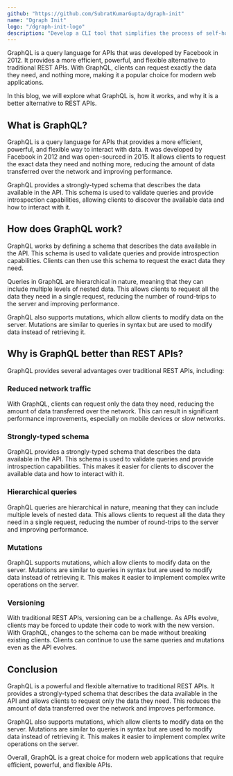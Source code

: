 ```yaml
---
github: "https://github.com/SubratKumarGupta/dgraph-init"
name: "Dgraph Init"
logo: "/dgraph-init-logo"
description: "Develop a CLI tool that simplifies the process of self-hosting and managing a Dgraph instance, using simplified and intuitive commands."
---
```


GraphQL is a query language for APIs that was developed by Facebook in 2012. It provides a more efficient, powerful, and flexible alternative to traditional REST APIs. With GraphQL, clients can request exactly the data they need, and nothing more, making it a popular choice for modern web applications.

In this blog, we will explore what GraphQL is, how it works, and why it is a better alternative to REST APIs.

## What is GraphQL?

GraphQL is a query language for APIs that provides a more efficient, powerful, and flexible way to interact with data. It was developed by Facebook in 2012 and was open-sourced in 2015. It allows clients to request the exact data they need and nothing more, reducing the amount of data transferred over the network and improving performance.

GraphQL provides a strongly-typed schema that describes the data available in the API. This schema is used to validate queries and provide introspection capabilities, allowing clients to discover the available data and how to interact with it.

## How does GraphQL work?

GraphQL works by defining a schema that describes the data available in the API. This schema is used to validate queries and provide introspection capabilities. Clients can then use this schema to request the exact data they need.

Queries in GraphQL are hierarchical in nature, meaning that they can include multiple levels of nested data. This allows clients to request all the data they need in a single request, reducing the number of round-trips to the server and improving performance.

GraphQL also supports mutations, which allow clients to modify data on the server. Mutations are similar to queries in syntax but are used to modify data instead of retrieving it.

## Why is GraphQL better than REST APIs?

GraphQL provides several advantages over traditional REST APIs, including:

### Reduced network traffic

With GraphQL, clients can request only the data they need, reducing the amount of data transferred over the network. This can result in significant performance improvements, especially on mobile devices or slow networks.

### Strongly-typed schema

GraphQL provides a strongly-typed schema that describes the data available in the API. This schema is used to validate queries and provide introspection capabilities. This makes it easier for clients to discover the available data and how to interact with it.

### Hierarchical queries

GraphQL queries are hierarchical in nature, meaning that they can include multiple levels of nested data. This allows clients to request all the data they need in a single request, reducing the number of round-trips to the server and improving performance.

### Mutations

GraphQL supports mutations, which allow clients to modify data on the server. Mutations are similar to queries in syntax but are used to modify data instead of retrieving it. This makes it easier to implement complex write operations on the server.

### Versioning

With traditional REST APIs, versioning can be a challenge. As APIs evolve, clients may be forced to update their code to work with the new version. With GraphQL, changes to the schema can be made without breaking existing clients. Clients can continue to use the same queries and mutations even as the API evolves.

## Conclusion

GraphQL is a powerful and flexible alternative to traditional REST APIs. It provides a strongly-typed schema that describes the data available in the API and allows clients to request only the data they need. This reduces the amount of data transferred over the network and improves performance.

GraphQL also supports mutations, which allow clients to modify data on the server. Mutations are similar to queries in syntax but are used to modify data instead of retrieving it. This makes it easier to implement complex write operations on the server.

Overall, GraphQL is a great choice for modern web applications that require efficient, powerful, and flexible APIs.
